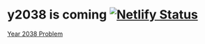 # y2038 is coming [![Netlify Status](https://api.netlify.com/api/v1/badges/f06c924e-1e7d-4ec7-a167-e13009486afb/deploy-status)](https://app.netlify.com/sites/y2038/deploys)

[Year 2038 Problem](https://en.wikipedia.org/wiki/Year_2038_problem)